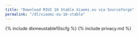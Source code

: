 ```yaml
---
title: "Download MIUI 10 Stable Xiaomi.eu via Sourceforge"
permalink: "/dl/xiaomi-eu-10-stable"
---
```


{% include dlxmeustable10scfg %} {% include privacy.md %}
